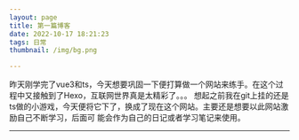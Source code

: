 ```yaml
---
layout: page
title: 第一篇博客
date: 2022-10-17 18:21:23
tags: 日常
thumbnail: /img/bg.png

--- 
```



昨天刚学完了vue3和ts，今天想要巩固一下便打算做一个网站来练手。在这个过程中又接触到了Hexo，互联网世界真是太精彩了。。。
想起之前我在git上挂的还是ts做的小游戏，今天便将它下了，换成了现在这个网站。主要还是想要以此网站激励自己不断学习，后面可
能会作为自己的日记或者学习笔记来使用。

---